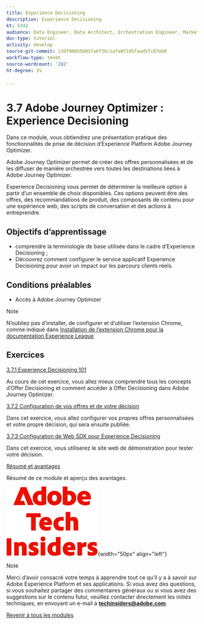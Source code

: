 ```yaml
---
title: Experience Decisioning
description: Experience Decisioning
kt: 5342
audience: Data Engineer, Data Architect, Orchestration Engineer, Marketer
doc-type: tutorial
activity: develop
source-git-commit: 13d790855601fa6f36c1afa0f2d5faad5fc07eb0
workflow-type: tm+mt
source-wordcount: '282'
ht-degree: 1%

---
```


# 3.7 Adobe Journey Optimizer : Experience Decisioning

Dans ce module, vous obtiendrez une présentation pratique des fonctionnalités de prise de décision d’Experience Platform Adobe Journey Optimizer.

Adobe Journey Optimizer permet de créer des offres personnalisées et de les diffuser de manière orchestrée vers toutes les destinations liées à Adobe Journey Optimizer.

Experience Decisioning vous permet de déterminer la meilleure option à partir d’un ensemble de choix disponibles. Ces options peuvent être des offres, des recommandations de produit, des composants de contenu pour une expérience web, des scripts de conversation et des actions à entreprendre.

## Objectifs d’apprentissage

- comprendre la terminologie de base utilisée dans le cadre d’Experience Decisioning ;
- Découvrez comment configurer le service applicatif Experience Decisioning pour avoir un impact sur les parcours clients réels.

## Conditions préalables

- Accès à Adobe Journey Optimizer

>[!NOTE]
>
>N’oubliez pas d’installer, de configurer et d’utiliser l’extension Chrome, comme indiqué dans [Installation de l’extension Chrome pour la documentation Experience League](../../../getting-started/gettingstarted/ex1.md)

## Exercices

[3.7.1 Experience Decisioning 101](./ex1.md)

Au cours de cet exercice, vous allez mieux comprendre tous les concepts d’Offer Decisioning et comment accéder à Offer Decisioning dans Adobe Journey Optimizer.

[3.7.2 Configuration de vos offres et de votre décision](./ex2.md)

Dans cet exercice, vous allez configurer vos propres offres personnalisées et votre propre décision, qui sera ensuite publiée.

[3.7.3 Configuration de Web SDK pour Experience Decisioning](./ex3.md)

Dans cet exercice, vous utiliserez le site web de démonstration pour tester votre décision.

[Résumé et avantages](./summary.md)

Résumé de ce module et aperçu des avantages.

![Insiders de la technologie &#x200B;](./../../../../assets/images/techinsiders.png){width="50px" align="left"}

>[!NOTE]
>
>Merci d’avoir consacré votre temps à apprendre tout ce qu’il y a à savoir sur Adobe Experience Platform et ses applications. Si vous avez des questions, si vous souhaitez partager des commentaires généraux ou si vous avez des suggestions sur le contenu futur, veuillez contacter directement les initiés techniques, en envoyant un e-mail à **techinsiders@adobe.com**.

[Revenir à tous les modules](./../../../../overview.md)
